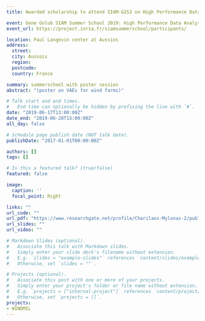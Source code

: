 ```yaml
---
title: Awarded scholarship to attend SIAM-G2S3 on High Performance Data Analytics!

event: Gene Golub SIAM Summer School 2019: High Performance Data Analytics
event_url: https://project.inria.fr/siamsummerschool/participants/

location: Paul Langevin center at Aussios 
address: 
  street: 
  city: Aussois
  region: 
  postcode: 
  country: France

summary: summerschool with poster session
abstract: "(poster on VAEs for wind farms)"

# Talk start and end times.
#   End time can optionally be hidden by prefixing the line with `#`.
date: "2019-06-17T13:00:00Z"
date_end: "2019-06-28T15:00:00Z"
all_day: false

# Schedule page publish date (NOT talk date).
publishDate: "2017-01-01T00:00:00Z"

authors: []
tags: []

# Is this a featured talk? (true/false)
featured: false

image:
  caption: ''
  focal_point: Right

links: ""
url_code: ""
url_pdf: "https://www.researchgate.net/profile/Charilaos-Mylonas-2/publication/334318324_DeepFarm_Deep_Generative_Modelling_for_Wind_Farms/links/5d244b04299bf1547ca4fffb/DeepFarm-Deep-Generative-Modelling-for-Wind-Farms.pdf"
url_slides: ""
url_video: ""

# Markdown Slides (optional).
#   Associate this talk with Markdown slides.
#   Simply enter your slide deck's filename without extension.
#   E.g. `slides = "example-slides"` references `content/slides/example-slides.md`.
#   Otherwise, set `slides = ""`.

# Projects (optional).
#   Associate this post with one or more of your projects.
#   Simply enter your project's folder or file name without extension.
#   E.g. `projects = ["internal-project"]` references `content/project/deep-learning/index.md`.
#   Otherwise, set `projects = []`.
projects:
- WINDMIL
---
```

